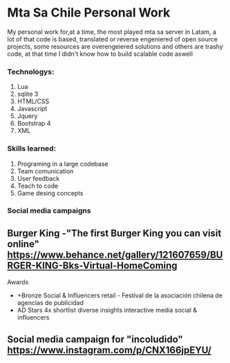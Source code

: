 Mta Sa Chile Personal Work
============
My personal work for,at a time, the most played mta sa server in Latam, a lot of that code is based, translated or reverse engeniered of open source projects, some resources are overengeiered solutions and others are trashy code, at that time I didn't know how to build scalable code aswell

### Technologys:

1. Lua
2. sqlite 3
3. HTML/CSS
4. Javascript
5. Jquery
6. Bootstrap 4
7. XML

### Skills learned:

1. Programing in a large codebase
2. Team comunication
3. User feedback
4. Teach to code
5. Game desing concepts

### Social media campaigns

## Burger King -"The first Burger King you can visit online" https://www.behance.net/gallery/121607659/BURGER-KING-Bks-Virtual-HomeComing

Awards

- +Bronze Social & Influencers retail - Festival de la asociación chilena de agencias de publicidad
- AD Stars 4x shortlist diverse insights interactive media social & influencers

## Social media campaign for "incoludido" https://www.instagram.com/p/CNX166jpEYU/
